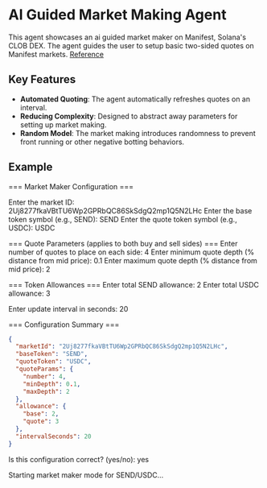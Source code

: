 # AI Guided Market Making Agent

This agent showcases an ai guided market maker on Manifest, Solana's CLOB DEX. The agent guides the user to setup basic two-sided quotes on Manifest markets.
[Reference](https://github.com/CKS-Systems/manifest)

## Key Features

- **Automated Quoting**: The agent automatically refreshes quotes on an interval.
- **Reducing Complexity**: Designed to abstract away parameters for setting up market making.
- **Random Model**: The market making introduces randomness to prevent front running or other negative botting behaviors.


## Example
=== Market Maker Configuration ===

Enter the market ID: 2Uj8277fkaVBtTU6Wp2GPRbQC86SkSdgQ2mp1Q5N2LHc
Enter the base token symbol (e.g., SEND): SEND
Enter the quote token symbol (e.g., USDC): USDC

=== Quote Parameters (applies to both buy and sell sides) ===
Enter number of quotes to place on each side: 4
Enter minimum quote depth (% distance from mid price): 0.1
Enter maximum quote depth (% distance from mid price): 2

=== Token Allowances ===
Enter total SEND allowance: 2
Enter total USDC allowance: 3

Enter update interval in seconds: 20

=== Configuration Summary ===
```json
{
  "marketId": "2Uj8277fkaVBtTU6Wp2GPRbQC86SkSdgQ2mp1Q5N2LHc",
  "baseToken": "SEND",
  "quoteToken": "USDC",
  "quoteParams": {
    "number": 4,
    "minDepth": 0.1,
    "maxDepth": 2
  },
  "allowance": {
    "base": 2,
    "quote": 3
  },
  "intervalSeconds": 20
}
```

Is this configuration correct? (yes/no): yes

Starting market maker mode for SEND/USDC...
